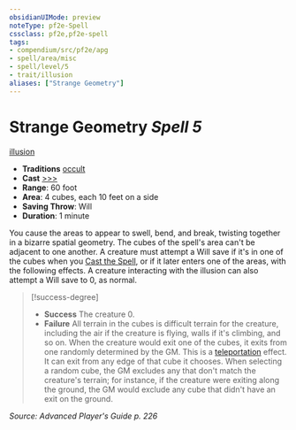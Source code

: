 ```yaml
---
obsidianUIMode: preview
noteType: pf2e-Spell
cssclass: pf2e,pf2e-spell
tags:
- compendium/src/pf2e/apg
- spell/area/misc
- spell/level/5
- trait/illusion
aliases: ["Strange Geometry"]
---
```

# Strange Geometry *Spell 5*   
[illusion](rules/traits/illusion.md "Illusion School Trait")  

- **Traditions** [occult](rules/traits/occult.md "Occult Tradition Trait")
- **Cast** [>>>](rules/core-rulebook/chapter-9-playing-the-game.md#Actions "Three-Action") 
- **Range**: 60 foot
- **Area**: 4 cubes, each 10 feet on a side
- **Saving Throw**: Will
- **Duration**: 1 minute

You cause the areas to appear to swell, bend, and break, twisting together in a bizarre spatial geometry. The cubes of the spell's area can't be adjacent to one another. A creature must attempt a Will save if it's in one of the cubes when you [Cast the Spell](rules/actions/cast-a-spell.md), or if it later enters one of the areas, with the following effects. A creature interacting with the illusion can also attempt a Will save to 0, as normal.

> [!success-degree] 
> - **Success** The creature 0.
> - **Failure** All terrain in the cubes is difficult terrain for the creature, including the air if the creature is flying, walls if it's climbing, and so on. When the creature would exit one of the cubes, it exits from one randomly determined by the GM. This is a [teleportation](rules/traits/teleportation.md "Teleportation Effect Trait") effect. It can exit from any edge of that cube it chooses. When selecting a random cube, the GM excludes any that don't match the creature's terrain; for instance, if the creature were exiting along the ground, the GM would exclude any cube that didn't have an exit on the ground.

*Source: Advanced Player's Guide p. 226*